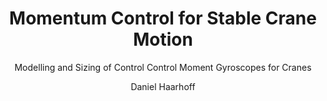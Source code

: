 ---
title: Momentum Control for Stable Crane Motion
author: Daniel Haarhoff
subtitle: Modelling and Sizing of Control Control Moment Gyroscopes for Cranes
bibliography: [references.bib]
link-citations: true
linkReferences: true
---